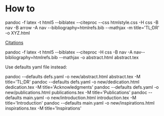 # How to

pandoc 
  -f latex
  -t html5 
  --biblatex
  --citeproc
  --css htmlstyle.css
  -H css
  -B nav
  -B arrow
  -A nav
  --bibliography=htmlrefs.bib
  --mathjax
  -m title='TL;DR'
  -o XYZ.html
  <!-- --metadata=title:'TL DR' -->
  <!-- --M=title='TL DR' -->
  <!-- link-citations=true -->
  <!-- --shift-heading-level-by=1 -->
<!-- top-level-division: chapter -->


[Citations](https://www.dtsheffler.com/blog/2014-07-09-bibdesk-and-latex-citations/#fn1)


pandoc -f latex -t html5 --biblatex --citeproc -H css -B nav -A nav--bibliography=htmlrefs.bib --mathjax -o abstract.html abstract.tex


Use defaults yaml file instead:


pandoc --defaults defs.yaml -o new/abstract.html abstract.tex -M title='TL;DR'
pandoc --defaults defs.yaml -o new/dedication.html dedication.tex -M title='Acknowledgments'
pandoc --defaults defs.yaml -o new/publications.html publications.tex -M title='Publications'
pandoc --defaults main.yaml -o new/introduction.html introduction.tex -M title='Introduction'
pandoc --defaults main.yaml -o new/inspirations.html inspirations.tex -M title='Inspirations'
